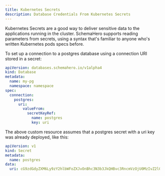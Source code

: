 ```yaml
---
title: Kubernetes Secrets
description: Database Credentials From Kubernetes Secrets
---
```


Kubernetes Secrets are a good way to deliver sensitive data to the applications running in the cluster. SchemaHero supports reading parameters from secrets, using a syntax that's familiar to anyone who's written Kubernetes pods specs before.

To set up a connection to a postgres database using a connection URI stored in a secret:

```yaml
apiVersion: databases.schemahero.io/v1alpha4
kind: Database
metadata:
  name: my-pg
  namespace: namespace
spec:
  connection:
    postgres:
      uri:
        valueFrom:
          secretKeyRef:
            name: postgres
            key: uri
```

The above custom resource assumes that a postgres secret with a uri key was already deployed, like this:

```yaml
apiVersion: v1
kind: Secret
metadata:
  name: postgres
data:
  uri: cG9zdGdyZXM6Ly9zY2hlbWFoZXJvOnBhc3N3b3JkQHBvc3RncmVzOjU0MzIvZ2l0aHVi
```
